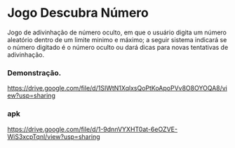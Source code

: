 # Jogo Descubra Número

Jogo de adivinhação de número oculto, em que o usuário digita um número aleatório dentro de um limite minimo e máximo;
a seguir sistema indicará se o número digitado é o número oculto ou dará dicas para novas tentativas de adivinhação.



### Demonstração.

https://drive.google.com/file/d/1SIWtN1XqlxsQoPtKoApoPVv8O8OYOQA8/view?usp=sharing


### apk

https://drive.google.com/file/d/1-9dnnVYXHT0at-6eOZVE-WiS3xcpTqnl/view?usp=sharing

